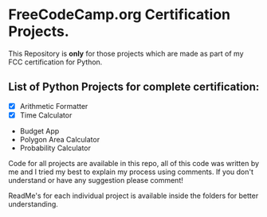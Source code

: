 
# FreeCodeCamp.org Certification Projects.

This Repository is **only** for those projects which are made as part of my FCC certification for Python.

## List of Python Projects for complete certification:

- [x] Arithmetic Formatter
- [x] Time Calculator
- Budget App
- Polygon Area Calculator
- Probability Calculator
  
Code for all projects are available in this repo, all of this code was written by me and I tried my best to explain my process using comments. If you don't understand or have any suggestion please comment!

ReadMe's for each individual project is available inside the folders for better understanding.

